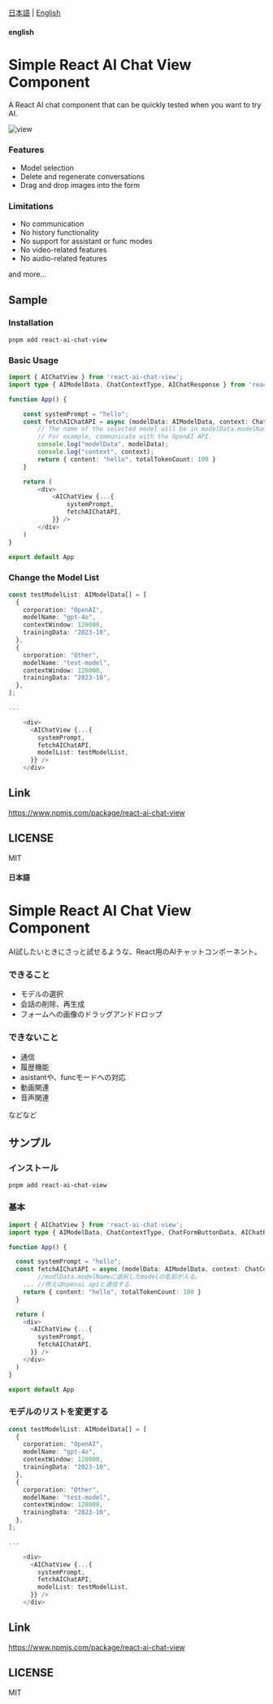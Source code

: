 [日本語](#日本語) | [English](#english)

#### english
# Simple React AI Chat View Component

A React AI chat component that can be quickly tested when you want to try AI.

![view](doc/chatview1.gif)


### Features
* Model selection
* Delete and regenerate conversations
* Drag and drop images into the form

### Limitations
* No communication
* No history functionality
* No support for assistant or func modes
* No video-related features
* No audio-related features

and more...

## Sample

### Installation
```
pnpm add react-ai-chat-view
```

### Basic Usage

```typescript
import { AIChatView } from 'react-ai-chat-view';
import type { AIModelData, ChatContextType, AIChatResponse } from 'react-ai-chat-view';

function App() {

    const systemPrompt = "hello";
    const fetchAIChatAPI = async (modelData: AIModelData, context: ChatContextType): Promise<AIChatResponse> => {
        // The name of the selected model will be in modelData.modelName.
        // For example, communicate with the OpenAI API.
        console.log("modelData", modelData);
        console.log("context", context);
        return { content: "hello", totalTokenCount: 100 }
    }

    return (
        <div>
            <AIChatView {...{
                systemPrompt,
                fetchAIChatAPI,
            }} />
        </div>
    )
}

export default App
```

### Change the Model List

```typescript
const testModelList: AIModelData[] = [
  {
    corporation: "OpenAI",
    modelName: "gpt-4o",
    contextWindow: 128000,
    trainingData: "2023-10",
  },
  {
    corporation: "Other",
    modelName: "test-model",
    contextWindow: 128000,
    trainingData: "2023-10",
  },
];

...

    <div>
      <AIChatView {...{
        systemPrompt,
        fetchAIChatAPI,
        modelList: testModelList,
      }} />
    </div>
```

## Link
https://www.npmjs.com/package/react-ai-chat-view

## LICENSE
MIT



#### 日本語
# Simple React AI Chat View Component

AI試したいときにさっと試せるような、React用のAIチャットコンポーネント。

### できること
* モデルの選択
* 会話の削除、再生成
* フォームへの画像のドラッグアンドドロップ

### できないこと
* 通信
* 履歴機能
* asistantや、funcモードへの対応
* 動画関連
* 音声関連

などなど

## サンプル

### インストール

```
pnpm add react-ai-chat-view
```
### 基本

```typescript
import { AIChatView } from 'react-ai-chat-view';
import type { AIModelData, ChatContextType, ChatFormButtonData, AIChatResponse } from 'react-ai-chat-view';

function App() {

  const systemPrompt = "hello";
  const fetchAIChatAPI = async (modelData: AIModelData, context: ChatContextType): Promise<AIChatResponse> => {
        //modlData.modelNameに選択したmodelの名前が入る。
    ... //例えばopenai apiと通信する. 
    return { content: "hello", totalTokenCount: 100 }
  }

  return (
    <div>
      <AIChatView {...{
        systemPrompt,
        fetchAIChatAPI,
      }} />
    </div>
  )
}

export default App


```
### モデルのリストを変更する

```typescript
const testModelList: AIModelData[] = [
  {
    corporation: "OpenAI",
    modelName: "gpt-4o",
    contextWindow: 128000,
    trainingData: "2023-10",
  },
  {
    corporation: "Other",
    modelName: "test-model",
    contextWindow: 128000,
    trainingData: "2023-10",
  },
];

...

    <div>
      <AIChatView {...{
        systemPrompt,
        fetchAIChatAPI,
        modelList: testModelList,
      }} />
    </div>
```

## Link
https://www.npmjs.com/package/react-ai-chat-view

## LICENSE
MIT